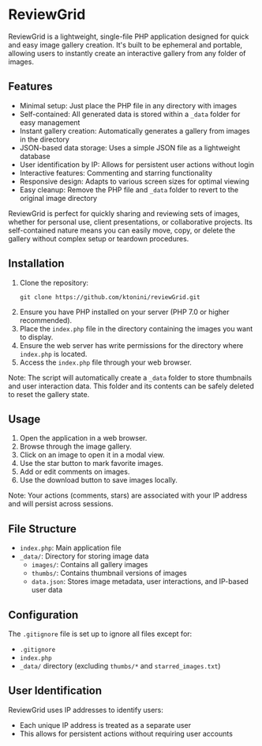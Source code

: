 # ReviewGrid

ReviewGrid is a lightweight, single-file PHP application designed for quick and easy image gallery creation. It's built to be ephemeral and portable, allowing users to instantly create an interactive gallery from any folder of images.


## Features

- Minimal setup: Just place the PHP file in any directory with images
- Self-contained: All generated data is stored within a `_data` folder for easy management
- Instant gallery creation: Automatically generates a gallery from images in the directory
- JSON-based data storage: Uses a simple JSON file as a lightweight database
- User identification by IP: Allows for persistent user actions without login
- Interactive features: Commenting and starring functionality
- Responsive design: Adapts to various screen sizes for optimal viewing
- Easy cleanup: Remove the PHP file and `_data` folder to revert to the original image directory

ReviewGrid is perfect for quickly sharing and reviewing sets of images, whether for personal use, client presentations, or collaborative projects. Its self-contained nature means you can easily move, copy, or delete the gallery without complex setup or teardown procedures.

## Installation

1. Clone the repository:
   ```
   git clone https://github.com/ktonini/reviewGrid.git
   ```
2. Ensure you have PHP installed on your server (PHP 7.0 or higher recommended).
3. Place the `index.php` file in the directory containing the images you want to display.
4. Ensure the web server has write permissions for the directory where `index.php` is located.
5. Access the `index.php` file through your web browser.

Note: The script will automatically create a `_data` folder to store thumbnails and user interaction data. This folder and its contents can be safely deleted to reset the gallery state.

## Usage

1. Open the application in a web browser.
2. Browse through the image gallery.
3. Click on an image to open it in a modal view.
4. Use the star button to mark favorite images.
5. Add or edit comments on images.
6. Use the download button to save images locally.

Note: Your actions (comments, stars) are associated with your IP address and will persist across sessions.

## File Structure

- `index.php`: Main application file
- `_data/`: Directory for storing image data
  - `images/`: Contains all gallery images
  - `thumbs/`: Contains thumbnail versions of images
  - `data.json`: Stores image metadata, user interactions, and IP-based user data

## Configuration

The `.gitignore` file is set up to ignore all files except for:
- `.gitignore`
- `index.php`
- `_data/` directory (excluding `thumbs/*` and `starred_images.txt`)

## User Identification

ReviewGrid uses IP addresses to identify users:
- Each unique IP address is treated as a separate user
- This allows for persistent actions without requiring user accounts